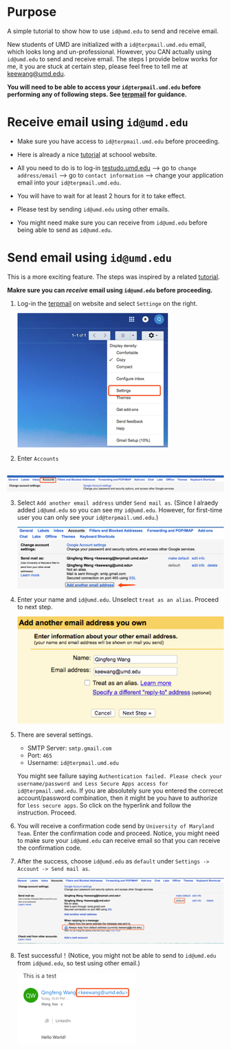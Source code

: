 # Purpose
A simple tutorial to show how to use `id@umd.edu` to send and receive email.

New students of UMD are initialized with a  `id@terpmail.umd.edu` email, which looks long and un-professional. However, you CAN actually using `id@umd.edu` to send and receive email. The steps I provide below works for me, it you are stuck at certain step, please feel free to tell me at keewang@umd.edu. 

**You will need to be able to access your `id@terpmail.umd.edu` before performing any of following steps. See  [terpmail](http://mail.terpmail.umd.edu) for guidance.**


# Receive email using `id@umd.edu` 

* Make sure you have access to `id@terpmail.umd.edu` before proceeding.

* Here is already a nice [tutorial](https://umd.service-now.com/itsc?id=kb_article&sys_id=eea6516337a8420041271f9543990ec4) at schoool website. 

* All you need to do is to log-in [testudo.umd.edu](http://www.testudo.umd.edu) --> go to `change address/email` -->  go to `contact information` --> change your application email into your `id@terpmail.umd.edu`. 

* You will have to wait for at least 2 hours for it to take effect. 

* Please test by sending `id@umd.edu` using other emails. 

* You might need make sure you can receive from `id@umd.edu` before being able to send as `id@umd.edu`.



# Send email using `id@umd.edu`

This is a more exciting feature. The steps was inspired by a related [tutorial](https://help.eng.umd.edu/helpdesk/File/Get/5133820).

**Makre sure you can _receive_ email using `id@umd.edu` before proceeding.**


1. Log-in the [terpmail](http://mail.terpmail.umd.edu) on website and select `Settinge` on the right. 

    ![Image1 of Tutorial](https://github.com/Kee-Wang/UmdEduMail/blob/master/iamges/1.png)


2. Enter `Accounts`

    ![Image1 of Tutorial](https://github.com/Kee-Wang/UmdEduMail/blob/master/iamges/2.png)
    
    
3. Select `Add another email address` under `Send mail as`. (Since I alraedy added `id@umd.edu` so you can see my `id@umd.edu`. However, for first-time user you can only see your `id@terpmail.umd.edu`.)

    ![Image3 of Tutorial](https://github.com/Kee-Wang/UmdEduMail/blob/master/iamges/3.png)
  
  
4. Enter your name and `id@umd.edu`. Unselect `treat as an alias`. Proceed to next step.

    ![Image3 of Tutorial](https://github.com/Kee-Wang/UmdEduMail/blob/master/iamges/4.png)
  
  
  
5. There are several settings.
    * SMTP Server: `smtp.gmail.com`
    * Port: `465`
    * Username: `id@terpmail.umd.edu`

    You might see failure saying `Authentication failed. Please check your username/password and Less Secure Apps access for id@terpmail.umd.edu`. If you are absolutely sure you entered the correcet account/password combination, then it might be you have to authorize for `less secure apps`. So click on the hyperlink and follow the instruction. Proceed.

6. You will receive a confirmation code send by `University of Maryland Team`. Enter the confirmation code and proceed. Notice, you might need to make sure your `id@umd.edu` can receive email so that you can receive the confirmation code.


7. After the success,  choose `id@umd.edu` as `default` under `Settings -> Account -> Send mail as`. 

    ![Image3 of Tutorial](https://github.com/Kee-Wang/UmdEduMail/blob/master/iamges/5.png)
  
8. Test successful！(Notice, you might not be able to send to `id@umd.edu` from `id@umd.edu`, so test using other email.)

    ![Image3 of Tutorial](https://github.com/Kee-Wang/UmdEduMail/blob/master/iamges/6.png)
  



